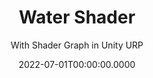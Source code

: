---
date: '2022-07-01T00:00:00.0000'
videosNames:
  - cliff.mp4
  - lake.mp4
  - water_waves.mp4
  - water_depth_colored.mp4
  - water_depth_refracted.mp4
  - water_refraction.mp4
  - water_foam.mp4
  - water_depth.mp4
  - water_colors.mp4
youtubeVideoIds:
  - ag5X-ObzOY8
  - 0AfmcD5DlXs
  - S920GVHesBM
title: Water Shader
subtitle: With Shader Graph in Unity URP
description:
  - Water shader with dynamic configurations, which can simulate several
    environmental effects.
implementationDetails:
  - Water depth effect using Scene Depth node (Camera Depth Buffer) and Screen
    Position node (Fragment Position)
  - Refractions using Screen Color node to render distorted objects behind the
    water, using Normals generated from height from a gradient noise.
  - Foam generated using the Scene Depth node and a gradient noise.
  - Waves achieved with geometry displacement, adding Normals multiplied by a
    gradient noise, effectively deforming the fragment geometry.
tags:
  - Shader Graph
  - URP
  - VFX
  - Unity
technology: UnityEngine
category: Shaders
---